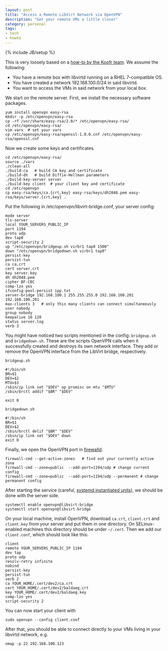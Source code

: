 ```yaml
---
layout: post
title: "Access a Remote LibVirt Network via OpenVPN"
description: "Get your remote VMs a little closer"
category: personal
tags: 
- tech
- howto
---
```

{% include JB/setup %}

This is very loosely based on a [how-to by the Koofr team](http://koofr.net/bridging-two-host-local-virtual-networks-with-openvpn/).
We assume the following:

- You have a remote box with libvirtd running on a RHEL 7-compatible OS.
- You have created a network 192.168.100.0/24 in said libvirtd.
- You want to access the VMs in said network from your local box.

We start on the remote server. First, we install the necessary software packages.

    yum install openvpn easy-rsa 
    mkdir -p /etc/openvpn/easy-rsa
    cp -rf /usr/share/easy-rsa/2.0/* /etc/openvpn/easy-rsa/
    cd /etc/openvpn/easy-rsa/
    vim vars  # set your vars
    cp /etc/openvpn/easy-rsa/openssl-1.0.0.cnf /etc/openvpn/easy-rsa/openssl.cnf

Now we create some keys and certificates.

    cd /etc/openvpn/easy-rsa/
    source ./vars 
    ./clean-all
    ./build-ca   # build CA key and certificate
    ./build-dh   # build Diffie-Hellman parameters
    ./build-key-server server
    ./build-key client  # your client key and certificate
    cd /etc/openvpn
    cp easy-rsa/keys/ca.{crt,key} easy-rsa/keys/dh2048.pem easy-rsa/keys/server.{crt,key} .

Put the following in /etc/openvpn/libvirt-bridge.conf, your server config:

    mode server
    tls-server
    local YOUR_SERVERS_PUBLIC_IP
    port 1194
    proto udp
    dev tap0
    script-security 2
    up "/etc/openvpn/bridgeup.sh virbr1 tap0 1500"
    down "/etc/openvpn/bridgedown.sh virbr1 tap0"
    persist-key
    persist-tun
    ca ca.crt
    cert server.crt
    key server.key
    dh dh2048.pem
    cipher BF-CBC
    comp-lzo yes
    ifconfig-pool-persist ipp.txt
    server-bridge 192.168.100.1 255.255.255.0 192.168.100.201 192.168.100.201
    max-clients 3   # only this many clients can connect simultaneously
    user nobody
    group nobody
    keepalive 10 120
    status server.log
    verb 3

You might have noticed two scripts mentioned in the config: `bridgeup.sh` and `bridgedown.sh`. These are the scripts OpenVPN calls when it successfully created and destroys its own network interface. They add or remove the OpenVPN interface from the LibVirt bridge, respectively.

`bridgeup.sh`

    #!/bin/sh
    BR=$1
    DEV=$2
    MTU=$3
    /sbin/ip link set "$DEV" up promisc on mtu "$MTU"
    /sbin/brctl addif "$BR" "$DEV"

    exit 0

`bridgedown.sh`

    #!/bin/sh 
    BR=$1
    DEV=$2
    /sbin/brctl delif "$BR" "$DEV"
    /sbin/ip link set "$DEV" down
    exit 0

Finally, we open the OpenVPN port in [firewalld](https://fedoraproject.org/wiki/FirewallD).

    firewall-cmd --get-active-zones   # find out your currently active zone
    firewall-cmd --zone=public  --add-port=1194/udp # change current config
    firewall-cmd --zone=public  --add-port=1194/udp --permanent # change permanent config

After starting the service (careful, [systemd instantiated units](http://0pointer.de/blog/projects/instances.html)), we should be done with the server side.

    systemctl enable openvpn@libvirt-bridge
    systemctl start openvpn@libvirt-bridge

On your local machine, install OpenVPN, download `ca.crt`, `client.crt` and `client.key` from your server and put them in one directory. On SELinux-enabled machines this directory should be under `~/.cert`. Then we add our `client.conf`, which should look like this:

    client
    remote YOUR_SERVERS_PUBLIC_IP 1194
    dev tap 
    proto udp
    resolv-retry infinite
    nobind
    persist-key
    persist-tun
    verb 2
    ca YOUR_HOME/.cert/dev2/ca.crt
    cert YOUR_HOME/.cert/dev2/baldaeg.crt
    key YOUR_HOME/.cert/dev2/baldaeg.key
    comp-lzo yes
    script-security 2

You can now start your client with

    sudo openvpn --config client.conf

After that, you should be able to connect directly to your VMs living in your libvirtd network, e.g.

    nmap -p 22 192.168.100.123
